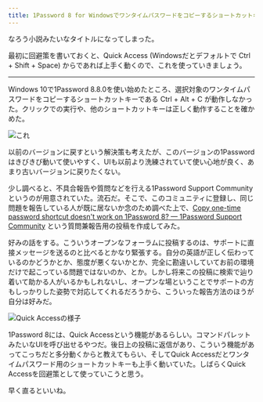 ```yaml
---
title: 1Password 8 for Windowsでワンタイムパスワードをコピーするショートカットキーが動かない件
---
```

なろう小説みたいなタイトルになってしまった。

最初に回避策を書いておくと、Quick Access (Windowsだとデフォルトで Ctrl + Shift + Space) からであれば上手く動くので、これを使っていきましょう。

* * *

Windows 10で1Password 8.8.0を使い始めたところ、選択対象のワンタイムパスワードをコピーするショートカットキーである Ctrl + Alt + C が動作しなかった。クリックでの実行や、他のショートカットキーは正しく動作することを確かめた。

![](https://lh3.googleusercontent.com/docs/ADP-6oFwIkNQrpYxCaW-uLbFI1LVMWTPZbw9d0orQiR_bMUxlhf4ZDiopboKDIgX37yosDG1mL3bcBks90O3a-ARP6k8LObYHnGFczEV6PeQo5NufiCjz9Ha4dbsN8FgQboMVz1iLXvr-RRQZ3AelX_h2l8mpmOWDoyTbcjswPS1XQWBU_GX4L0qLa0DQhd1IpASB-Bbansfydwyi870FsQdcYEbXEXP4uLkWo_Y55cBxPtZ1xLia3ajxqYIE9msPVhdzfpO4gfGqu7hyy6OMc5a-ANhvarS1sDY1ZIbbcSUQvhoQ76z1coPMqGXZBQNNbQaVZux72Fm6Dm1FEJseA-wRWzxjlR344Tyb-ZmfR2ywM0p8-OcBTSiqAoY6wRepn7MfqyyIEIvEWU4x41tqiviJwY2v3LPSnhdPKaNRYIGjpXSkCRS4Kb5p8DsCum9o1MnNx_07hWT6QJ4xqBrCgSWKcZ9bTB21Cqr1-B3GLZB6zDn4o-j82K2k-7pJ44_oKJVByiBSUagJ-FnRq7AlGlCLfvBKJmnJJrpv0pC3hHCTPex0JTqeb_Xusd82tRwpO9MP8M2fzE6Yb1qPalTXI992nUCx7IjEIpxW54bIRb4szqUmsLLVa0FPdHIMVgUcVVi4QzGzDhMAXolsalotIifRiUXvm0J0bsweOIPvo96R6AXismnwMvRjEFS_NfAZfHhb8lGlq2OAJrSfhjga7mj81VJ_Bn0LRGeNtYav0yPCxapVRgmh62tuuUEGMOgqfARs5OWTQI2Y_weiToSzznEyW-IkktzhWn3HLL0yIbsy0KcRjp_uptO8xNjX_2h_bbzP0q0lRyZgilIc7XKBp3RI-guKvud84BR7ejCLSoJBcUJIq3zOMKXZEjRVKEWZxj1I7uImG_KHibnbOJIocjzNbxrrgi8HTp-wC-RjZ_W9E-5ko1HqUieyEJjMypzeYkHCLgklkyRheLsQ1dgtHZrD7E2T8Kg23wem0mpjuG_abTiZl2ufulco4TgKRN72caC4N0tu5ev0G7iaaETGzeCVTNs0wIMuFhpY4USnoBteaOybPRb-nsb0pGTU1m2_Wb5fTVIz39DMZ4MnRG2kYQ_HsbTJDd00PDgQuIidifR5TznMVkjbkMYGOqJixQvfRDg34Dxf20XVby0SN-3loZYBJxBUTVdK0aUQC4aT-lpupx7BJWMAJCNVVJAZG3quLXuOTr2QI-QgTRpzB7Cr8C5EmvmShvQk_Z1N1n89hgg_UD9044Gig "これ")

以前のバージョンに戻すという解決策も考えたが、このバージョンの1Passwordはきびきび動いて使いやすく、UIも以前より洗練されていて使い心地が良く、あまり古いバージョンに戻りたくない。

少し調べると、不具合報告や質問などを行える1Password Support Communityというのが用意されていた。流石だ。そこで、このコミュニティに登録し、同じ問題を報告している人が既に居ないか念のため調べた上で、[Copy one-time password shortcut doesn't work on 1Password 8? — 1Password Support Community](https://1password.community/discussion/comment/649927) という質問兼報告用の投稿を作成してみた。

好みの話をする。こういうオープンなフォーラムに投稿するのは、サポートに直接メッセージを送るのと比べるとかなり緊張する。自分の英語が正しく伝わっているのかどうかとか、態度が悪くないかとか、完全に勘違いしていてお前の環境だけで起こっている問題ではないのか、とか。しかし将来この投稿に検索で辿り着いて助かる人がいるかもしれないし、オープンな場ということでサポートの方もしっかりした姿勢で対応してくれるだろうから、こういった報告方法のほうが自分は好みだ。

![](https://lh3.googleusercontent.com/docs/ADP-6oGcK2_6G0rY06JlbC16vbPAW1krjorpQNbxDEeHWiEPnd8dHEEFY-xTM68RLKvfMbMUdzlXhN5_u0M3qGGPoBNQL366qLmBkRJcy2zoxo7hFnN9tkjyMtXUW6kuHNXPjqgkzYY7mty9h_ZmvpW1bYHcF_N_Hkzvvp-PJgdbk781znwcQXPrLO6Fy56fhDF9Mkq6ZJndbNgwwMlL9Xxs9wkXLEjh-W5Crys0MK3Xq9K8GoDANIkDAKYinh65bm1LwqibGO3PUSj4d-nWPgUl5zpKGLWF_mk1k3MRcVN80eQXUZUQd16qAkvkWkA2rOUBCZk9Z8aED9hEW6ZjAM4X6mKwFsIJ_kP1jZW9S-2UsJFQfUiVPPRIms5I-LICs7nVGn1qm4mqKdJIRJV9MR1iqkNpTOOg2Hj6a89MA-x1zsfgu5yokel8_BU4dJ64fbS5NQvxOFpJUoFs9qFRXFJjlpIdJhB0ahUqeH2YmcacKyfzVEB1hy2-vbsrSqLxtZ1Yb6qLbsJXc8LjkbQyQ7q8KdfNZ94t0vBuDFo3EzHWdzWnHKFAXaWyG9gH9ckOxSxq81zeiflun_gJuq6Fn0bKHlMCkIajW4nMIYIgqd3ABqz-RtsZ_lpCdF7Q9zIEwzopawggxMgNuwYP0z2W-_7FhWbZyaZnBiJEif_iNEH5ghY00Lave0u-b6R2Kkc1u3GfFj4ngNuxkjsvetw5GKUDLquySfollSjtlIVqkd1P6PxEOiwUhGYlxI0ql49Lg64iSYMbGtB0SRmFx1N5lbMxaX6IjT_DxQmq3j7s0MW_gO_w-eQwMcdThHu_CI9l43oGUmrMp7A-d8RkZDE_-WFp-0FLgn4-PX9DCLfQcaEpvlubLT4pkCyugRjuzBPYYWmSsqaaqlhgT1MxJ7lXAxZ4AwDAhRo0qOlhBknDc_rxcikPwshwvqr1apKKR6HeV4Ufs4fGlmu3MO58jlZ8NFHmcnMacz9OgyBkuYy7DUPBxdEVpcYzXOfDTWW4ef_wVOOQrZvkkpHJPLw6K5aNMw6_zoRdozMt-R08320nNe-2UafknIdqtJ0STIU15x3341qoWEAbng1HOkmkGWwy3873YRyB4mGTpGMcSqBu4fq0O67oVfoag3I2woXKNFiOB1fJ31LsoBM6rS6ynwfsv1IXta0a4Hc5MyXMdK9m22yGMSf2Smkq39mpQYdCUsIDLvQI180QIOkEvt3beiZvNntNpqCUza66Khei7ApwpdCb_10q81sUAA "Quick Accessの様子")

1Password 8には、Quick Accessという機能があるらしい。コマンドパレットみたいなUIを呼び出せるやつだ。後日上の投稿に返信があり、こういう機能があってこっちだと多分動くからと教えてもらい、そしてQuick Accessだとワンタイムパスワード用のショートカットキーも上手く動いていた。しばらくQuick Accessを回避策として使っていこうと思う。

早く直るといいね。
